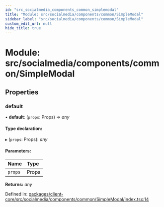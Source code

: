 ```yaml
---
id: "src_socialmedia_components_common_simplemodal"
title: "Module: src/socialmedia/components/common/SimpleModal"
sidebar_label: "src/socialmedia/components/common/SimpleModal"
custom_edit_url: null
hide_title: true
---
```


# Module: src/socialmedia/components/common/SimpleModal

## Properties

### default

• **default**: (`props`: Props) => *any*

#### Type declaration:

▸ (`props`: Props): *any*

#### Parameters:

Name | Type |
:------ | :------ |
`props` | Props |

**Returns:** *any*

Defined in: [packages/client-core/src/socialmedia/components/common/SimpleModal/index.tsx:14](https://github.com/xr3ngine/xr3ngine/blob/716a06460/packages/client-core/src/socialmedia/components/common/SimpleModal/index.tsx#L14)

